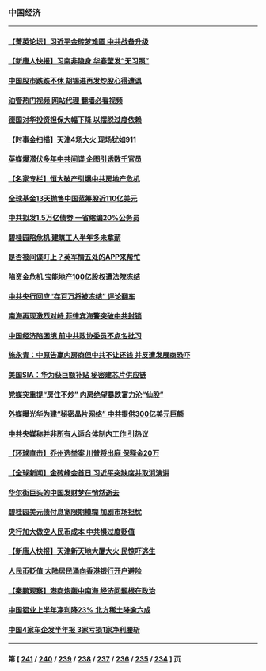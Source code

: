 ### 中国经济
---
#### [【菁英论坛】习近平金砖梦难圆 中共战备升级](../../pages/ncid283/n14059857.md?08240845) 
#### [【新唐人快报】习南非隐身 华春莹发“无习照”](../../pages/ncid283/n14059905.md?08240845) 
#### [中国股市跌跌不休 胡锡进再发炒股心得遭讽](../../pages/ncid283/n14059873.md?08240845) 
#### [油管热门视频 网站代理 翻墙必看视频](http://138.2.39.72:81/youtube.html?epic-marker?08240845)
#### [德国对华投资担保大幅下降 以摆脱过度依赖](../../pages/ncid283/n14059799.md?08240845) 
#### [【时事金扫描】天津4场大火 现场犹如911](../../pages/ncid283/n14059713.md?08240845) 
#### [英媒爆潜伏多年中共间谍 企图引诱数千官员](../../pages/ncid283/n14059810.md?08240845) 
#### [【名家专栏】恒大破产引爆中共房地产危机](../../pages/ncid283/n14059638.md?08240845) 
#### [全球基金13天抛售中国蓝筹股近110亿美元](../../pages/ncid283/n14059748.md?08240845) 
#### [中共拟发1.5万亿债劵 一省缩编20%公务员](../../pages/ncid283/n14059462.md?08240845) 
#### [碧桂园陷危机 建筑工人半年多未拿薪](../../pages/ncid283/n14059679.md?08240845) 
#### [是否被间谍盯上？英军情五处的APP来帮忙](../../pages/ncid283/n14059665.md?08240845) 
#### [陷资金危机 宝能地产100亿股权遭法院冻结](../../pages/ncid283/n14059607.md?08240845) 
#### [中共央行回应“存百万将被冻结” 评论翻车](../../pages/ncid283/n14059559.md?08240845) 
#### [南海再现激烈对峙 菲律宾海警突破中共封锁](../../pages/ncid283/n14059541.md?08240845) 
#### [中国经济陷困境 前中共政协委员不点名批习](../../pages/ncid283/n14059468.md?08240845) 
#### [施永青：中原告赢内房商但中共不让还钱 并反遭发展商恐吓](../../pages/ncid283/n14059558.md?08240845) 
#### [美国SIA：华为获巨额补贴 秘密建芯片供应链](../../pages/ncid283/n14059509.md?08240845) 
#### [党媒突重提“房住不炒” 内房绝望暴跌富力沦“仙股”](../../pages/ncid283/n14059550.md?08240845) 
#### [外媒曝光华为建“秘密晶片网络” 中共提供300亿美元巨额](../../pages/ncid283/n14059542.md?08240845) 
#### [中共央媒称并非所有人适合体制内工作 引热议](../../pages/ncid283/n14059460.md?08240845) 
#### [【环球直击】乔州选举案 川普将出庭 保释金20万](../../pages/ncid283/n14059027.md?08240845) 
#### [【全球新闻】金砖峰会首日 习近平突缺席并取消演讲](../../pages/ncid283/n14059444.md?08240845) 
#### [华尔街巨头的中国发财梦在悄然逝去](../../pages/ncid283/n14059247.md?08240845) 
#### [碧桂园美元债付息宽限期模糊 加剧市场担忧](../../pages/ncid283/n14059288.md?08240845) 
#### [央行加大做空人民币成本 中共惧过度贬值](../../pages/ncid283/n14059149.md?08240845) 
#### [【新唐人快报】天津新天地大厦大火 民惊吓逃生](../../pages/ncid283/n14059189.md?08240845) 
#### [人民币贬值 大陆居民涌向香港银行开户避险](../../pages/ncid283/n14059207.md?08240845) 
#### [【秦鹏观察】港商炮轰中南海 经济问题根在政治](../../pages/ncid283/n14059115.md?08240845) 
#### [中国铝业上半年净利降23% 北方稀土降逾六成](../../pages/ncid283/n14059187.md?08240845) 
#### [中国4家车企发半年报 3家亏损1家净利腰斩](../../pages/ncid283/n14059161.md?08240845) 

---
#### 第 [ [241](./241.md?08240845) / [240](./240.md?08240845) / [239](./239.md?08240845) / [238](./238.md?08240845) / [237](./237.md?08240845) / [236](./236.md?08240845) / [235](./235.md?08240845) / [234](./234.md?08240845) ] 页
